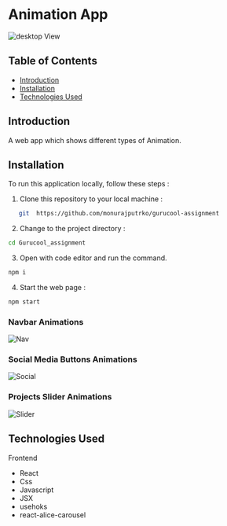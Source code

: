 # Animation App

![desktop View](https://blogger.googleusercontent.com/img/b/R29vZ2xl/AVvXsEiCU887N-DVVgesoXheTdoteVkwwBjTK3ihlPJUjOXcRIJrf_5YFbLiE3SYPXGDnn9ZXpYzY_curnt2ASohu3zbsmX5GyLYe9Y1X6Too5gpT1ZXXj-S-ZH58O1ZdluIX4k9YkTGxBenrERXwZpKPs7GlQuwksyPc1Aa-uq1QPUiYLUWODoUdgdvnUhIpPUH/s320/desktop.png)

## Table of Contents

- [Introduction](#introduction)
- [Installation](#installation)
- [Technologies Used](#technologies-used)

## Introduction

A web app which shows different types of Animation.

## Installation

To run this application locally, follow these steps :

1. Clone this repository to your local machine :

```bash
   git  https://github.com/monurajputrko/gurucool-assignment
```

2. Change to the project directory :

```bash
cd Gurucool_assignment
```

3. Open with code editor and run the command.

```bash
npm i
```

4. Start the web page :

```bash
npm start
```

### Navbar Animations

![Nav](https://blogger.googleusercontent.com/img/b/R29vZ2xl/AVvXsEh92nuS3kUQlptijICsQ_-WiEd3U-zWF8-K3cb0Xz_a2N7IFEV2FOZXH51i9Vjv4N2qbT_yFG6St8E_jP3zkPvqPssUVNsOigYrZJUk0AvuHwOF28BSym4ipz-E1N0oAhvlK4NqwYhLu7K7m4d5bIAfDuz2D26ZLB__OGe2UDWhlE79twy4ux_Eqs7YhErH/s320/nav.gif)

### Social Media Buttons Animations

![Social](https://blogger.googleusercontent.com/img/b/R29vZ2xl/AVvXsEgw3OqIyCimCjpVJgzLzkVYn5w3j_GdlQ5MZ8b2xJ_oMCnYIoXpB6GlwT6WpSS9P9cREc2T8jWSckH0MiISI3m39bZtjxAqbefSiRGFEgp7uI1r2N9-6o-4AtHuUoi6gT7CDN_lsAnNQgGWMNBKwSC8Wr7A2QOyGGroh7a5I7k92eH4RUMzR210GalYWQ-f/s320/social.gif)

### Projects Slider Animations

![Slider](https://blogger.googleusercontent.com/img/b/R29vZ2xl/AVvXsEj_Pw9c2mAu1vRFaI4WKu2JDu1AWEawVvkhne1Kc4g2EeZ5qVMCtSOtmcwgk0gMwE9peIDDlFC3UqnSVG4uqbrSHBTFQZWyZOrcdyhhTUs0H8geeR2nam4cRbjZiPVAto1C4WbsdjZPqX9nuvPW3sgWuN5ir4QyoiKtPMM9zhUxDrAQi67nX9fdZ0BYh5VK/s320/slider.gif)

## Technologies Used

Frontend

- React
- Css
- Javascript
- JSX
- usehoks
- react-alice-carousel


